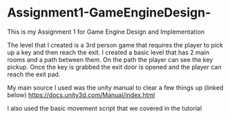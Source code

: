# Assignment1-GameEngineDesign-

This is my Assignment 1 for Game Engine Design and Implementation

The level that I created is a 3rd person game that requires the player to pick up a key and then reach the exit. I created a basic level that has 2 main rooms and a path between them. On the path the player can see the key pickup. Once the key is grabbed the exit door is opened and the player can reach the exit pad.

My main source I used was the unity manual to clear a few things up (linked below)
https://docs.unity3d.com/Manual/index.html

I also used the basic movement script that we covered in the tutorial
